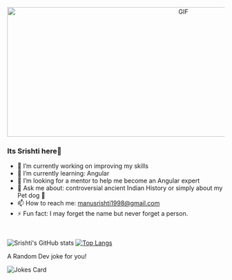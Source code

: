 <div align="center">
<img height="300" width="800" align="center" alt="GIF" align="center" src="https://media.giphy.com/media/cJSDRt8csBx0A7YFfh/giphy.gif">
</div>

###  Its Srishti here👋

- 🔭 I’m currently working on improving my skills
- 🌱 I’m currently learning: Angular
- 🔎 I’m looking for a mentor to help me become an Angular expert
- 💬 Ask me about: controversial ancient Indian History or simply about my Pet dog 🐶
- 📫 How to reach me: manusrishti1998@gmail.com
- ⚡ Fun fact: I may forget the name but never forget a person.
</br>

![Srishti's GitHub stats](https://github-readme-stats.vercel.app/api?username=Srishti&hide=contribs&show_icons=true&theme=tokyonight)
[![Top Langs](https://github-readme-stats.vercel.app/api/top-langs/?username=SrishtiSk&layout=compact&theme=tokyonight)](https://github.com/SrishtiSk/github-readme-stats)

<!--<div align = "center">
  <img src = "https://github-readme-stats.vercel.app/api?username=SrishtiSk&hide=contribs&show_icons=true&theme=tokyonight&layout=default" width=400 height=300>
  <img src = "https://github-readme-stats.vercel.app/api/top-langs/?username=SrishtiSk&layout=compact&theme=tokyonight" width=400 height=300>
</div>-->

A Random Dev joke for you!

![Jokes Card](https://readme-jokes.vercel.app/api)
